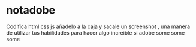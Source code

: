 # notadobe
Codifica html css js añadelo a la caja y sacale un screenshot , una manera de utilizar tus habilidades para hacer algo increible si adobe some some some
